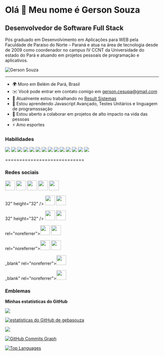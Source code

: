 Olá 👋 Meu nome é Gerson Souza
============================

Desenvolvedor de Software Full Stack 
------------------------

Pós graduado em Desenvolvimento em Aplicações para WEB pela Faculdade de Paraiso do Norte – Paraná e atua na área de tecnologia desde de 2009 como coordenador no campus IV CCNT da Universidade do estado do Pará e atuando em projetos pessoais de programação e aplicativos.

![Gerson Souza](https://github-readme-stats.vercel.app/api?username=gebasouza&theme=blue-green)
	
------------------------

* 🌍 Moro em Belém de Pará, Brasil 
* ✉️ Você pode entrar em contato comigo em [ gerson.cesupa@gmail.com ](mailto:gerson.cesupa@gmail.com)
* 🚀 Atualmente estou trabalhando no [ Result Sistemas ](http://resultsistemas.com)
* 🧠 Estou aprendendo Javascript Avançado, Testes Unitários e linguagem de programsssação
* 🤝 Estou aberto a colaborar em projetos de alto impacto na vida das pessoas
* ⚡ Amo esportes




###  Habilidades
<div>
    <img src='https://img.shields.io/badge/Java-ED8B00?style=for-the-badge&logo=Java&logoColor=black'>
    <img src='https://img.shields.io/badge/Spring-6DB33F?style=for-the-badge&logo=spring&logoColor=white'>
    <img src='https://img.shields.io/badge/React-20232A?style=for-the-badge&logo=react&logoColor=61DAFB'>
    <img src='https://img.shields.io/badge/HTML5-E34F26?style=for-the-badge&logo=html5&logoColor=white'>
    <img src='https://img.shields.io/badge/CSS3-1572B6?style=for-the-badge&logo=css3&logoColor=white'>
    <img src='https://img.shields.io/badge/Bootstrap-563D7C?style=for-the-badge&logo=bootstrap&logoColor=white'>
    <img src='https://img.shields.io/badge/JavaScript-F7DF1E?style=for-the-badge&logo=javascript&logoColor=black'>
    <img src='https://img.shields.io/badge/PHP-777BB4?style=for-the-badge&logo=php&logoColor=white'>
    <img src='https://img.shields.io/badge/MySQL-00000F?style=for-the-badge&logo=mysql&logoColor=white'>
    <img src='https://img.shields.io/badge/GIT-E44C30?style=for-the-badge&logo=git&logoColor=white'>
    <img src='https://img.shields.io/badge/Angular-DD0031?style=for-the-badge&logo=angular&logoColor=white'>
    <img src='https://img.shields.io/badge/Node.js-43853D?style=for-the-badge&logo=node.js&logoColor=white'>
    <img src='https://img.shields.io/badge/Amazon_AWS-232F3E?style=for-the-badge&logo=amazon-aws&logoColor=white'>
    <img src='https://img.shields.io/badge/MongoDB-4EA94B?style=for-the-badge&logo=mongodb&logoColor=white'>
  
</div>

============================

###  Redes sociais

<p align="left"> <a href="https://discord.com/users/661437172699889684" target="_blank" rel="noreferrer"><img src="https://raw.githubusercontent.com /danielcranney/readme-generator/main/public/icons/socials/discord.svg" width="32" height="32" /></a> <a href="https://www.github.com/ peguimasid" target="_blank" rel="noreferrer"><img src="https://raw.githubusercontent.com/danielcranney/readme-generator/main/public/icons/socials/github-dark.svg" width= "32" height="32" /></a>
 <a href="https://www.linkedin.com/in/guilhermo-masid-494677b8" target="_blank" rel="noreferrer"><img src="https://raw.githubusercontent.com/danielcranney/readme-generator/main/public/icons/socials/linkedin.svg" width="32" height="32" /></a> <a href="https://www.stackoverflow.com /users/13367336/guilhermo-masid" target="_blank" rel="noreferrer"><img src="https://raw.githubusercontent.com/danielcranney/readme-generator/main/public/icons/socials/stackoverflow .svg" width="32" height="32" /></a>
 <a href="https://www.youtube.com/c/UCTF5MfUsa-9dFCOHFTA9xzw" target="_blank" rel="noreferrer" ><img src="https://raw.githubusercontent.com/danielcranney/readme-generator/main/public/icons/socials/youtube.svg" width="32" height="32" /></a> </p>32" height="32" /></a> <a href="https://www.stackoverflow.com/users/13367336/guilhermo-masid" target="_blank" rel="noreferrer"><img src ="https://raw.githubusercontent.com/danielcranney/readme-generator/main/public/icons/socials/stackoverflow.svg" width="32" height="32" /></a> <a href= "https://www.youtube.com/c/UCTF5MfUsa-9dFCOHFTA9xzw" target="_blank" rel="noreferrer"><img src="https://raw.githubusercontent.com/danielcranney/readme-generator/main /public/icons/socials/youtube.svg" width="32" height="32" /></a></p>32" height="32" /></a> <a href="https://www.stackoverflow.com/users/13367336/guilhermo-masid" target="_blank" rel="noreferrer"><img src ="https://raw.githubusercontent.com/danielcranney/readme-generator/main/public/icons/socials/stackoverflow.svg" width="32" height="32" /></a> <a href= "https://www.youtube.com/c/UCTF5MfUsa-9dFCOHFTA9xzw" target="_blank" rel="noreferrer"><img src="https://raw.githubusercontent.com/danielcranney/readme-generator/main /public/icons/socials/youtube.svg" width="32" height="32" /></a></p>rel="noreferrer"><img src="https://raw.githubusercontent.com/danielcranney/readme-generator/main/public/icons/socials/stackoverflow.svg" width="32" height="32" / ></a> <a href="https://www.youtube.com/c/UCTF5MfUsa-9dFCOHFTA9xzw" target="_blank" rel="noreferrer"><img src="https://raw.githubusercontent. com/danielcranney/readme-generator/main/public/icons/socials/youtube.svg" width="32" height="32" /></a></p>rel="noreferrer"><img src="https://raw.githubusercontent.com/danielcranney/readme-generator/main/public/icons/socials/stackoverflow.svg" width="32" height="32" / ></a> <a href="https://www.youtube.com/c/UCTF5MfUsa-9dFCOHFTA9xzw" target="_blank" rel="noreferrer"><img src="https://raw.githubusercontent. com/danielcranney/readme-generator/main/public/icons/socials/youtube.svg" width="32" height="32" /></a></p>_blank" rel="noreferrer"><img src="https://raw.githubusercontent.com/danielcranney/readme-generator/main/public/icons/socials/youtube.svg" width="32" height="32 " /></a></p>_blank" rel="noreferrer"><img src="https://raw.githubusercontent.com/danielcranney/readme-generator/main/public/icons/socials/youtube.svg" width="32" height="32 " /></a></p>

###  Emblemas

<b>Minhas estatísticas do GitHub</b>

<a href="https://www.github.com/gebasouza" target="_blank" rel="noreferrer"><img
src="https://img.shields.io/github/followers/peguimasid?logo=github&style=for-the-badge&color=3382ed&labelColor=171717" /></a>

<a href="http://www.github.com/gebasouza"><img src="https://github-readme-stats-gebasouza.vercel.app/api?username=gebasouza&show_icons=true&hide=&count_private=true&title_color =3382ed&text_color=ffffff&icon_color=3382ed&bg_color=171717&hide_border=true&show_icons=true" alt="estatísticas do GitHub de gebasouza" /></a>

<a href="http://www.github.com/gebasouza"><img src="https://github-readme-streak-stats.herokuapp.com/?user=gebasouza&stroke=ffffff&background=171717&ring=3382ed&fire= 3382ed&currStreakNum=ffffff&currStreakLabel=3382ed&sideNums=ffffff&sideLabels=ffffff&dates=ffffff&hide_border=true" /></a>

<a href="http://www.github.com/gebasouza"><img src="https://github-readme-activity-graph.cyclic.app/graph?username=gebasouza&bg_color=171717&color=ffffff&line=3382ed&point =ffffff&area_color=171717&area=true&hide_border=true&custom_title=GitHub%20Commits%20Graph" alt="GitHub Commits Graph" /></a>

<a href="https://github.com/gebasouza" align="left"><img src="https://github-readme-stats-gebasouza.vercel.app/api/top-langs/?username =gebasouza&layout=compact&title_color=3382ed&hide=css,objective-c,html&text_color=ffffff&icon_color=3382ed&bg_color=171717&hide_border=true&locale=en&custom_title=Top%20%Languages" alt="Top Languages" /></a>


